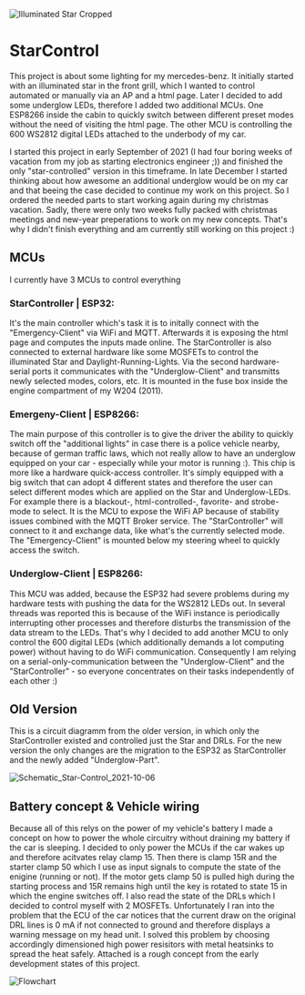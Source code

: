 ![Illuminated Star Cropped](https://user-images.githubusercontent.com/33253725/149628611-a457c843-b964-4c8b-be25-fd635a33d951.jpg)
# StarControl
This project is about some lighting for my mercedes-benz. 
It initially started with an illuminated star in the front grill, which I wanted to control automated or manually via an AP and a html page. 
Later I decided to add some underglow LEDs, therefore I added two additional MCUs. One ESP8266 inside the cabin to quickly switch between different preset modes without the need of visiting the html page. The other MCU is controlling the 600 WS2812 digital LEDs attached to the underbody of my car.

I started this project in early September of 2021 (I had four boring weeks of vacation from my job as starting electronics engineer ;)) and finished the only "star-controlled" version in this timeframe. In late December I started thinking about how awesome an additional underglow would be on my car and that beeing the case decided to continue my work on this project. So I ordered the needed parts to start working again during my christmas vacation. Sadly, there were only two weeks fully packed with christmas meetings and new-year preperations to work on my new concepts. That's why I didn't finish everything and am currently still working on this project :)

## MCUs
I currently have 3 MCUs to control everything
### StarController | ESP32:
It's the main controller which's task it is to initally connect with the "Emergency-Client" via WiFi and MQTT. Afterwards it is exposing the html page and computes the inputs made online. The StarController is also connected to external hardware like some MOSFETs to control the illuminated Star and Daylight-Running-Lights. Via the second hardware-serial ports it communicates with the "Underglow-Client" and transmitts newly selected modes, colors, etc. It is mounted in the fuse box inside the engine compartment of my W204 (2011).
### Emergeny-Client | ESP8266:
The main purpose of this controller is to give the driver the ability to quickly switch off the "additional lights" in case there is a police vehicle nearby, because of german traffic laws, which not really allow to have an underglow equipped on your car - especially while your motor is running :). This chip is more like a hardware quick-access controller. It's simply equipped with a big switch that can adopt 4 different states and therefore the user can select different modes which are applied on the Star and Underglow-LEDs. For example there is a blackout-, html-controlled-, favorite- and strobe-mode to select. It is the MCU to expose the WiFi AP because of stability issues combined with the MQTT Broker service. The "StarController" will connect to it and exchange data, like what's the currently selected mode. The "Emergency-Client" is mounted below my steering wheel to quickly access the switch.
### Underglow-Client | ESP8266:
This MCU was added, because the ESP32 had severe problems during my hardware tests with pushing the data for the WS2812 LEDs out. In several threads was reported this is because of the WiFi instance is periodically interrupting other processes and therefore disturbs the transmission of the data stream to the LEDs. That's why I decided to add another MCU to only control the 600 digital LEDs (which additionally demands a lot computing power) without having to do WiFi communication. Consequently I am relying on a serial-only-communication between the "Underglow-Client" and the "StarController" - so everyone concentrates on their tasks independently of each other :)

## Old Version
This is a circuit diagramm from the older version, in which only the StarController existed and controlled just the Star and DRLs. For the new version the only changes are the migration to the ESP32 as StarController and the newly added "Underglow-Part".

![Schematic_Star-Control_2021-10-06](https://user-images.githubusercontent.com/33253725/149627361-69b01865-dca2-4f18-b78a-5a95abb0b29b.png)

## Battery concept & Vehicle wiring  
Because all of this relys on the power of my vehicle's battery I made a concept on how to power the whole circuitry without draining my battery if the car is sleeping.
I decided to only power the MCUs if the car wakes up and therefore acitvates relay clamp 15. Then there is clamp 15R and the starter clamp 50 which I use as input signals to compute the state of the enigine (running or not). If the motor gets clamp 50 is pulled high during the starting process and 15R remains high until the key is rotated to state 15 in which the engine switches off. I also read the state of the DRLs which I decided to control myself with 2 MOSFETs. Unfortunately I ran into the problem that the ECU of the car notices that the current draw on the original DRL lines is 0 mA if not connected to ground and therefore displays a warning message on my head unit. I solved this problem by choosing accordingly dimensioned high power resisitors with metal heatsinks to spread the heat safely. Attached is a rough concept from the early development states of this project.

![Flowchart](https://user-images.githubusercontent.com/33253725/149628122-031fb700-c198-4e6d-90bc-a2dc74feb59b.png)
